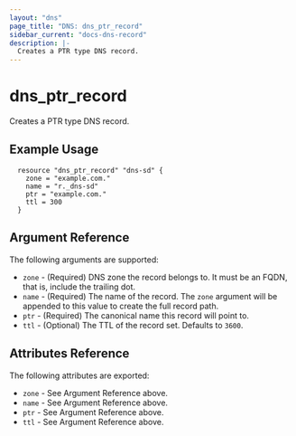 ```yaml
---
layout: "dns"
page_title: "DNS: dns_ptr_record"
sidebar_current: "docs-dns-record"
description: |-
  Creates a PTR type DNS record.
---
```


# dns\_ptr\_record

Creates a PTR type DNS record.

## Example Usage

```
  resource "dns_ptr_record" "dns-sd" {
    zone = "example.com."
    name = "r._dns-sd"
    ptr = "example.com."
    ttl = 300
  }
```

## Argument Reference

The following arguments are supported:

* `zone` - (Required) DNS zone the record belongs to. It must be an FQDN, that is, include the trailing dot.
* `name` - (Required) The name of the record. The `zone` argument will be appended to this value to create the full record path.
* `ptr` - (Required) The canonical name this record will point to.
* `ttl` - (Optional) The TTL of the record set. Defaults to `3600`.

## Attributes Reference

The following attributes are exported:

* `zone` - See Argument Reference above.
* `name` - See Argument Reference above.
* `ptr` - See Argument Reference above.
* `ttl` - See Argument Reference above.

